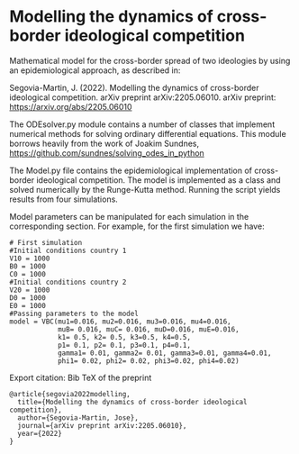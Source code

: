 # Modelling the dynamics of cross-border ideological competition
Mathematical model for the cross-border spread of two ideologies by using an epidemiological approach, as described in:

Segovia-Martin, J. (2022). Modelling the dynamics of cross-border ideological competition. arXiv preprint arXiv:2205.06010.
arXiv preprint: https://arxiv.org/abs/2205.06010

The ODEsolver.py module contains a number of classes that implement numerical methods for solving ordinary differential equations. This module borrows heavily from the work of Joakim Sundnes, 
https://github.com/sundnes/solving_odes_in_python

The Model.py file contains the epidemiological implementation of cross-border ideological competition. The model is implemented as a class and solved numerically by the Runge-Kutta method. Running the script yields results from four simulations.

Model parameters can be manipulated for each simulation in the corresponding section. For example, for the first simulation we have:
```
# First simulation
#Initial conditions country 1
V10 = 1000
B0 = 1000
C0 = 1000
#Initial conditions country 2
V20 = 1000
D0 = 1000
E0 = 1000
#Passing parameters to the model
model = VBC(mu1=0.016, mu2=0.016, mu3=0.016, mu4=0.016,
            muB= 0.016, muC= 0.016, muD=0.016, muE=0.016,
            k1= 0.5, k2= 0.5, k3=0.5, k4=0.5,
            p1= 0.1, p2= 0.1, p3=0.1, p4=0.1,
            gamma1= 0.01, gamma2= 0.01, gamma3=0.01, gamma4=0.01,
            phi1= 0.02, phi2= 0.02, phi3=0.02, phi4=0.02)
```

Export citation:
Bib TeX of the preprint
```
@article{segovia2022modelling,
  title={Modelling the dynamics of cross-border ideological competition},
  author={Segovia-Martin, Jose},
  journal={arXiv preprint arXiv:2205.06010},
  year={2022}
}
